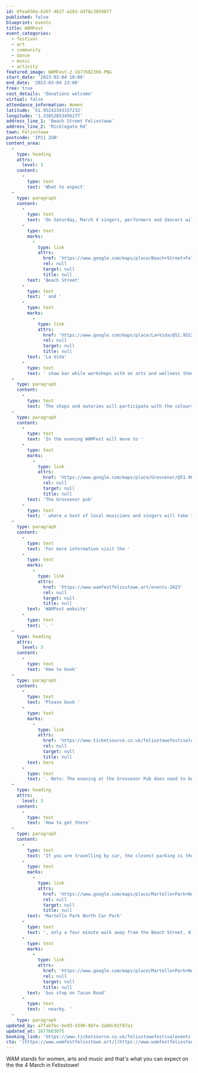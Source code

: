 ```yaml
---
id: 0fea650a-626f-4627-a283-d478c3059077
published: false
blueprint: events
title: WAMFest
event_categories:
  - festival
  - art
  - community
  - dance
  - music
  - activity
featured_image: WAMFest-2-1677682309.PNG
start_date: '2023-03-04 10:00'
end_date: '2023-03-04 23:00'
free: true
cost_details: 'Donations welcome'
virtual: false
attendance_information: Women
latitude: '51.95242393157232'
longitude: '1.33852853456277'
address_line_1: 'Beach Street Felixstowe'
address_line_2: 'Micklegate Rd'
town: Felixstowe
postcode: 'IP11 2GN'
content_area:
  -
    type: heading
    attrs:
      level: 3
    content:
      -
        type: text
        text: 'What to expect'
  -
    type: paragraph
    content:
      -
        type: text
        text: 'On Saturday, March 4 singers, performers and dancers will take over '
      -
        type: text
        marks:
          -
            type: link
            attrs:
              href: 'https://www.google.com/maps/place/Beach+Street+Felixstowe/@51.9524075,1.3363355,17z/data=!3m1!4b1!4m6!3m5!1s0x47d977efeb7ac73b:0xd63ce3f9c1e720c3!8m2!3d51.9524075!4d1.3385242!16s%2Fg%2F11j24g6zkr'
              rel: null
              target: null
              title: null
        text: 'Beach Street'
      -
        type: text
        text: ' and '
      -
        type: text
        marks:
          -
            type: link
            attrs:
              href: 'https://www.google.com/maps/place/La+Vida/@51.9522751,1.3366134,17z/data=!3m1!4b1!4m6!3m5!1s0x47d977b3fbefb91d:0xecc9bc6d5bf6291a!8m2!3d51.9522751!4d1.3388021!16s%2Fg%2F11s7kml7hs'
              rel: null
              target: null
              title: null
        text: 'La Vida'
      -
        type: text
        text: ' show bar while workshops with an arts and wellness theme will take place at Hazel & Co Yoga studio, also at Beach Street. Visual artists are also invited to exhibit.'
  -
    type: paragraph
    content:
      -
        type: text
        text: '​The shops and eateries will participate with the colours purple, gold and green – the theme of Mardi Gras – helping to create a carnival atmosphere.'
  -
    type: paragraph
    content:
      -
        type: text
        text: '​In the evening WAMFest will move to '
      -
        type: text
        marks:
          -
            type: link
            attrs:
              href: 'https://www.google.com/maps/place/Grosvenor/@51.96219,1.3508583,17z/data=!3m1!4b1!4m6!3m5!1s0x47d9777d60a5ec3b:0xff4accfc1a03185d!8m2!3d51.96219!4d1.353047!16s%2Fg%2F1thxvh9l'
              rel: null
              target: null
              title: null
        text: 'The Grosvenor pub'
      -
        type: text
        text: ' where a host of local musicians and singers will take to the stage. '
  -
    type: paragraph
    content:
      -
        type: text
        text: 'For more information visit the '
      -
        type: text
        marks:
          -
            type: link
            attrs:
              href: 'https://www.wamfestfelixstowe.art/events-2023'
              rel: null
              target: null
              title: null
        text: 'WAMFest website'
      -
        type: text
        text: '. '
  -
    type: heading
    attrs:
      level: 3
    content:
      -
        type: text
        text: 'How to book'
  -
    type: paragraph
    content:
      -
        type: text
        text: 'Please book '
      -
        type: text
        marks:
          -
            type: link
            attrs:
              href: 'https://www.ticketsource.co.uk/felixstowefestivalevents'
              rel: null
              target: null
              title: null
        text: here
      -
        type: text
        text: '. Note: The evening at the Grosvenor Pub does need to be booked. '
  -
    type: heading
    attrs:
      level: 3
    content:
      -
        type: text
        text: 'How to get there'
  -
    type: paragraph
    content:
      -
        type: text
        text: 'If you are travelling by car, the closest parking is the '
      -
        type: text
        marks:
          -
            type: link
            attrs:
              href: 'https://www.google.com/maps/place/Martello+Park+North+Car+Park/@51.9516133,1.3358724,17.83z/data=!4m14!1m7!3m6!1s0x47d977efeb7ac73b:0xd63ce3f9c1e720c3!2sBeach+Street+Felixstowe!8m2!3d51.9524075!4d1.3385242!16s%2Fg%2F11j24g6zkr!3m5!1s0x47d977154551a641:0xd5266df84d03a779!8m2!3d51.9509065!4d1.3352013!16s%2Fg%2F11ppwmjv59'
              rel: null
              target: null
              title: null
        text: 'Martello Park North Car Park'
      -
        type: text
        text: ', only a four minute walk away from the Beach Street. Alternatively, there is a '
      -
        type: text
        marks:
          -
            type: link
            attrs:
              href: 'https://www.google.com/maps/place/Martello+Park+North+Car+Park/@51.9516133,1.3358724,17.83z/data=!4m14!1m7!3m6!1s0x47d977efeb7ac73b:0xd63ce3f9c1e720c3!2sBeach+Street+Felixstowe!8m2!3d51.9524075!4d1.3385242!16s%2Fg%2F11j24g6zkr!3m5!1s0x47d977154551a641:0xd5266df84d03a779!8m2!3d51.9509065!4d1.3352013!16s%2Fg%2F11ppwmjv59'
              rel: null
              target: null
              title: null
        text: 'bus stop on Tacon Road'
      -
        type: text
        text: ' nearby. '
  -
    type: paragraph
updated_by: a7fabfbc-be93-4390-9bfe-3a08c02f87a1
updated_at: 1677683075
booking_link: 'https://www.ticketsource.co.uk/felixstowefestivalevents'
cta: '[https://www.wamfestfelixstowe.art/](https://www.wamfestfelixstowe.art/)'
---
```

WAM stands for women, arts and music and that's what you can expect on the the 4 March in Felixstowe!